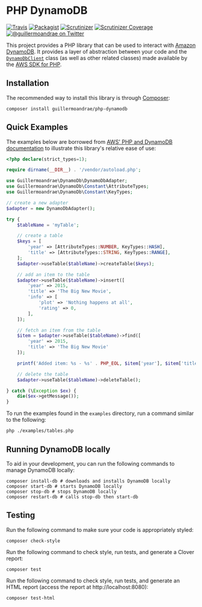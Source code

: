 # PHP DynamoDB
[![Travis](https://img.shields.io/travis/guillermoandrae/php-dynamodb.svg?style=flat-square)](https://travis-ci.org/guillermoandrae/php-dynamodb) [![Packagist](https://img.shields.io/packagist/php-v/guillermoandrae/php-dynamodb.svg?style=flat-square)](https://packagist.org/packages/guillermoandrae/php-dynamodb) [![Scrutinizer](https://img.shields.io/scrutinizer/g/guillermoandrae/php-dynamodb.svg?style=flat-square)](https://scrutinizer-ci.com/g/guillermoandrae/php-dynamodb/) [![Scrutinizer Coverage](https://img.shields.io/scrutinizer/coverage/g/guillermoandrae/php-dynamodb.svg?style=flat-square)](https://scrutinizer-ci.com/g/guillermoandrae/php-dynamodb/)
 [![@guillermoandrae on Twitter](http://img.shields.io/badge/twitter-%40guillermoandrae-blue.svg?style=flat-square)](https://twitter.com/guillermoandrae)

This project provides a PHP library that can be used to interact with [Amazon DynamoDB](https://aws.amazon.com/dynamodb/). It provides a layer of abstraction between your code and the [`DynamoDbClient`](https://docs.aws.amazon.com/aws-sdk-php/v3/api/class-Aws.DynamoDb.DynamoDbClient.html) class (as well as other related classes) made available by the [AWS SDK for PHP](https://github.com/aws/aws-sdk-php). 

## Installation
The recommended way to install this library is through [Composer](https://getcomposer.org/):
```
composer install guillermoandrae/php-dynamodb
```

## Quick Examples
The examples below are borrowed from [AWS' PHP and DynamoDB documentation](https://docs.aws.amazon.com/amazondynamodb/latest/developerguide/GettingStarted.PHP.html) to illustrate this library's relative ease of use:
```php
<?php declare(strict_types=1);

require dirname(__DIR__) . '/vendor/autoload.php';

use Guillermoandrae\DynamoDb\DynamoDbAdapter;
use Guillermoandrae\DynamoDb\Constant\AttributeTypes;
use Guillermoandrae\DynamoDb\Constant\KeyTypes;

// create a new adapter
$adapter = new DynamoDbAdapter();

try {
    $tableName = 'myTable';

    // create a table
    $keys = [
        'year' => [AttributeTypes::NUMBER, KeyTypes::HASH],
        'title' => [AttributeTypes::STRING, KeyTypes::RANGE],
    ];
    $adapter->useTable($tableName)->createTable($keys);

    // add an item to the table
    $adapter->useTable($tableName)->insert([
        'year' => 2015,
        'title' => 'The Big New Movie',
        'info' => [
            'plot' => 'Nothing happens at all',
            'rating' => 0,
        ],
    ]);

    // fetch an item from the table
    $item = $adapter->useTable($tableName)->find([
        'year' => 2015,
        'title' => 'The Big New Movie'
    ]);

    printf('Added item: %s - %s' . PHP_EOL, $item['year'], $item['title']);

    // delete the table
    $adapter->useTable($tableName)->deleteTable();

} catch (\Exception $ex) {
    die($ex->getMessage());
}
```

To run the examples found in the `examples` directory, run a command similar to the following:
```shell script
php ./examples/tables.php
```

## Running DynamoDB locally
To aid in your development, you can run the following commands to manage DynamoDB locally:
```shell script
composer install-db # downloads and installs DynamoDB locally
composer start-db # starts DynamoDB locally
composer stop-db # stops DynamoDB locally
composer restart-db # calls stop-db then start-db
```

## Testing
Run the following command to make sure your code is appropriately styled:
```shell script
composer check-style
```

Run the following command to check style, run tests, and generate a Clover report:
```
composer test
```

Run the following command to check style, run tests, and generate an HTML report (access the report at http://localhost:8080):
```
composer test-html
```

